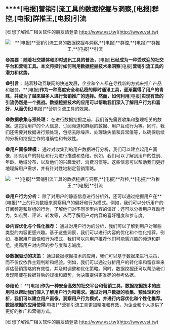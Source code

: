 ## ****[电报]**营销引流工具的数据挖掘与洞察,**[电报]**群控,**[电报]**群推王,**[电报]**引流**

[😍想了解推广相关软件的朋友请登录 http://www.vst.tw](http://www.vst.tw)

 <center><img src="https://vst.tw/MP4/tuiguang/png/4.png" alt="**[电报]**营销引流工具的数据挖掘与洞察,**[电报]**群控,**[电报]**群推王,**[电报]**引流"></center>

**😄摘要：随着社交媒体和即时通讯工具的普及，**[电报]**已经成为一种受欢迎的社交平台和营销工具。本文将探讨如何利用数据挖掘技术来洞察**[电报]**营销引流工具的潜力和优势。**

**😄引言：**
随着移动互联网的快速发展，企业和个人都在寻找新的方式来推广产品和服务。**[电报]**作为一种高度安全和私密的即时通讯工具，逐渐赢得了用户的青睐，并成为了越来越多人进行营销推广的选择。然而，如何利用**[电报]**实现有效的引流仍然是一个挑战。数据挖掘技术的应用可以帮助我们深入了解用户行为和喜好，从而优化**[电报]**营销引流工具的效果。

**😄数据收集与预处理：**
在进行数据挖掘之前，我们首先需要收集和整理相关的数据。这包括用户的个人信息、订阅频道和群组的数据、用户互动行为等。同时，我们还需要对数据进行预处理，包括去除噪声、处理缺失值和异常值等，以确保后续的分析和挖掘工作的准确性和有效性。

**😄用户画像建模：**
通过对收集到的用户数据进行分析，我们可以建立起用户画像，即对用户的特征和行为进行描述和总结。例如，我们可以了解到用户的性别、年龄、地域分布，以及他们的兴趣爱好、消费习惯等。这些信息可以帮助我们更好地理解用户需求，并有针对性地制定营销策略。

 <center><img src="https://vst.tw/MP4/tuiguang/png/4.png" alt="**[电报]**营销引流工具的数据挖掘与洞察,**[电报]**群控,**[电报]**群推王,**[电报]**引流"></center>

**😄用户行为分析：**
除了对用户的静态信息进行分析外，还可以通过挖掘用户在**[电报]**上的行为数据来洞察用户的偏好和行为模式。例如，我们可以分析用户的订阅频道和群组的行为，了解他们对不同类型内容的偏好；还可以分析用户互动行为，如点赞、评论、转发等，从而了解用户对内容的喜好程度和参与度。

**😄内容优化与个性化推荐：**
通过对用户行为的分析，我们可以了解到用户对哪些类型的内容更感兴趣。基于这些洞察，我们可以进行内容的优化和个性化推荐。例如，根据用户画像和行为模式，我们可以向用户推荐他们可能感兴趣的频道和群组，提高用户对内容的参与度和忠诚度。

**😄数据驱动的决策：**
通过数据挖掘技术的应用，我们可以基于数据来进行决策，而不仅仅依靠主观判断和经验。例如，我们可以通过分析用户的转化率和留存率来评估营销策略的有效性，并及时调整和优化策略。同时，数据挖掘还可以帮助我们发现隐藏在数据背后的规律和趋势，为决策提供更准确的参考依据。

**😄结论：**
**[电报]**作为一种安全高效的社交平台和营销工具，数据挖掘技术的应用可以帮助我们深入了解用户行为和需求。通过对用户数据的收集、预处理和分析，我们可以建立用户画像，洞察用户行为模式，并进行内容优化和个性化推荐。数据挖掘的应用使得**[电报]**营销引流工具更加精准和有效，为企业和个人提供了更好的推广和营销方式。

[😍想了解推广相关软件的朋友请登录 http://www.vst.tw](http://www.vst.tw)



